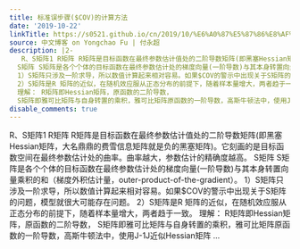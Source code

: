 ```yaml
---
title: 标准误步骤($COV)的计算方法
date: '2019-10-22'
linkTitle: https://s0521.github.io/cn/2019/10/%E6%A0%87%E5%87%86%E8%AF%AF%E6%AD%A5%E9%AA%A4cov%E7%9A%84%E8%AE%A1%E7%AE%97%E6%96%B9%E6%B3%95/
source: 中文博客 on Yongchao Fu | 付永超
description: |2-
   R、S矩阵1 R矩阵 R矩阵是目标函数在最终参数估计值处的二阶导数矩阵(即黑塞Hessian矩阵，大名鼎鼎的费雪信息矩阵就是负的黑塞矩阵)。它刻画的是目标函数空间在最终参数估计处的曲率。曲率越大，参数估计的精确度越高。
  S矩阵 S矩阵是各个个体的目标函数在最终参数估计处的梯度向量(一阶导数)与其本身转置向量乘积的和（梯度外积估计量，outer-product-of-the-gradient）。
  1）S矩阵只涉及一阶求导，所以数值计算起来相对容易。如果$COV的警示中出现关于S矩阵的问题，模型就很大可能存在问题。
  2）S矩阵是R 矩阵的近似，在随机效应服从正态分布的前提下，随着样本量增大，两者趋于一致。
  理解： R矩阵即Hessian矩阵，原函数的二阶导数，
  S矩阵即雅可比矩阵与自身转置的乘积，雅可比矩阵原函数的一阶导数，高斯牛顿法中，使用J-1J近似Hessian矩阵 ...
disable_comments: true
---
```

 R、S矩阵1 R矩阵 R矩阵是目标函数在最终参数估计值处的二阶导数矩阵(即黑塞Hessian矩阵，大名鼎鼎的费雪信息矩阵就是负的黑塞矩阵)。它刻画的是目标函数空间在最终参数估计处的曲率。曲率越大，参数估计的精确度越高。
S矩阵 S矩阵是各个个体的目标函数在最终参数估计处的梯度向量(一阶导数)与其本身转置向量乘积的和（梯度外积估计量，outer-product-of-the-gradient）。
1）S矩阵只涉及一阶求导，所以数值计算起来相对容易。如果$COV的警示中出现关于S矩阵的问题，模型就很大可能存在问题。
2）S矩阵是R 矩阵的近似，在随机效应服从正态分布的前提下，随着样本量增大，两者趋于一致。
理解： R矩阵即Hessian矩阵，原函数的二阶导数，
S矩阵即雅可比矩阵与自身转置的乘积，雅可比矩阵原函数的一阶导数，高斯牛顿法中，使用J-1J近似Hessian矩阵 ...